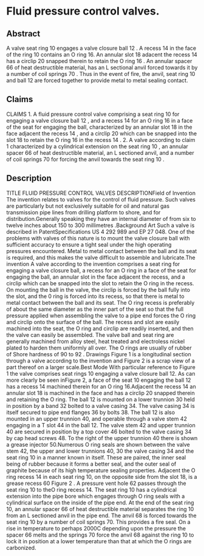# Fluid pressure control valves.

## Abstract
A valve seat ring 10 engages a valve closure ball 12 . A recess 14 in the face of the ring 10 contains an O ring 16. An annular slot 18 adacent the recess 14 has a circlip 20 snapped therein to retain the O ring 16 . An annular spacer 66 of heat destructible material, has an L sectional anvil forced towards it by a number of coil springs 70 . Thus in the event of fire, the anvil, seat ring 10 and ball 12 are forced together to provide metal to metal sealing contact.

## Claims
CLAIMS 1. A fluid pressure control valve comprising a seat ring 10 for engaging a valve closure ball 12 , and a recess 14 for an O ring 16 in a face of the seat for engaging the ball, characterized by an annular slot 18 in the face adjacent the recess 14 , and a circlip 20 which can be snapped into the slot 18 to retain the O ring 16 in the recess 14 . 2. A valve according to claim 1 characterized by a cylindrical extension on the seat ring 10 , an annular spacer 66 of heat destructible material, an L sectioned anvil, and a number of coil springs 70 for forcing the anvil towards the seat ring 10 .

## Description
TITLE FLUID PRESSURE CONTROL VALVES DESCRIPTIONField of Invention The invention relates to valves for the control of fluid pressure. Such valves are particularly but not exclusively suitable for oil and natural gas transmission pipe lines from drilling platform to shore, and for distribution.Generally speaking they have an internal diameter of from six to twelve inches about 150 to 300 millimetres .Background Art Such a valve is described in PatentSpecifications US 4 292 989 and EP 27 048. One of the problems with valves of this nature is to mount the valve closure ball with sufficient accuracy to ensure a tight seal under the high operating pressures encountered. Metal to metal contact between the ball and its seat is required, and this makes the valve difficult to assemble and lubricate.The invention A valve according to the invention comprises a seat ring for engaging a valve closure ball, a recess for an O ring in a face of the seat for engaging the ball, an annular slot in the face adjacent the recess, and a circlip which can be snapped into the slot to retain the O ring in the recess. On mounting the ball in the valve, the circlip is forced by the ball fully into the slot, and the 0 ring is forced into its recess, so that there is metal to metal contact between the ball and its seat. The O ring recess is preferably of about the same diameter as the inner part of the seat so that the full pressure applied when assembling the valve to a pipe end forces the O ring and circlip onto the surface of the ball. The recess and slot are easily machined into the seat, the O ring and circlip are readily inserted, and then the valve can easily be assembled. The valve ball and seat ring are generally machined from alloy steel, heat treated and electroless nickel plated to harden them uniformly all over. The O rings are usually of rubber of Shore hardness of 90 to 92 . Drawings Figure 1 is a longitudinal section through a valve according to the invention and Figure 2 is a scrap view of a part thereof on a larger scale.Best Mode With particular reference to Figure 1 the valve comprises seat rings 10 engaging a valve closure ball 12. As can more clearly be seen inFigure 2, a face of the seat 10 engaging the ball 12 has a recess 14 machined therein for an O ring 16.Adjacent the recess 14 an annular slot 18 is machined in the face and has a circlip 20 snapped therein and retaining the O ring. The ball 12 is mounted on a lower trunnion 30 held in position by a band 32 bolted to a valve casing 34. The valve casing 34 is itself secured to pipe end flanges 36 by bolts 38. The ball 12 is also mounted in an upper trunnion 40, and operable through a valve stem 42 engaging in a T slot 44 in the ball 12. The valve stem 42 and upper trunnion 40 are secured in position by a top cover 46 bolted to the valve casing 34 by cap head screws 48. To the right of the upper trunnion 40 there is shown a grease injector 50.Numerous O ring seals are shown between the valve stem 42, the upper and lower trunnions 40, 30 the valve casing 34 and the seat ring 10 in a manner known in itself. These are paired, the inner seal being of rubber because it forms a better seal, and the outer seal of graphite because of its high temperature sealing properties. Adjacent the O ring recess 14 in each seat ring 10, on the opposite side from the slot 18, is a grease recess 60 Figure 2 . A pressure vent hole 62 passes through the seat ring 10 to theO ring recess 14. The seat ring 10 has a cylindrical extension into the pipe bore which engages through O ring seals with a cylindrical surface on the inside of the pipe end. At the end of the seat ring 10, an annular spacer 66 of heat destructible material separates the ring 10 from an L sectioned anvil in the pipe end. The anvil 68 is forced towards the seat ring 10 by a number of coil springs 70. This provides a fire seal. On a rise in temperature to perhaps 2000C depending upon the pressure the spacer 66 melts and the springs 70 force the anvil 68 against the ring 10 to lock it in position at a lower temperature than that at which the O rings are carbonized.
